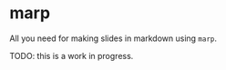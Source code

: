 # marp

All you need for making slides in markdown using `marp`.

TODO: this is a work in progress.



